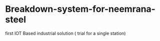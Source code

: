 # Breakdown-system-for-neemrana-steel
first IOT Based industrial solution ( trial for a single station)
